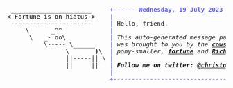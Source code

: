 <pre style="font-family:Menlo,'DejaVu Sans Mono',consolas,'Courier New',monospace"> ______________________     <span style="color: #5f5fff; text-decoration-color: #5f5fff">+------ </span><span style="color: #5f5fff; text-decoration-color: #5f5fff; font-weight: bold">Wednesday, 19 July 2023</span><span style="color: #5f5fff; text-decoration-color: #5f5fff"> -------+</span> <a href="https://www.informatik.uni-leipzig.de/~akiki/">Christopher Akiki</a>                
<span style="font-weight: bold">&lt;</span><span style="color: #000000; text-decoration-color: #000000"> Fortune is on hiatus </span><span style="font-weight: bold">&gt;</span>    <span style="color: #5f5fff; text-decoration-color: #5f5fff">|</span>                                      <span style="color: #5f5fff; text-decoration-color: #5f5fff">|</span> ┣━━ Interests                    
 ----------------------     <span style="color: #5f5fff; text-decoration-color: #5f5fff">|</span> Hello, friend.                       <span style="color: #5f5fff; text-decoration-color: #5f5fff">|</span> ┃   ┣━━ My cat                   
     \      _^^             <span style="color: #5f5fff; text-decoration-color: #5f5fff">|</span>                                      <span style="color: #5f5fff; text-decoration-color: #5f5fff">|</span> ┃   ┣━━ Representation Learning  
      \   _- oo\            <span style="color: #5f5fff; text-decoration-color: #5f5fff">|</span> <span style="font-style: italic">This auto-generated message panel </span>   <span style="color: #5f5fff; text-decoration-color: #5f5fff">|</span> ┃   ┣━━ Language Generation      
          \----- \______    <span style="color: #5f5fff; text-decoration-color: #5f5fff">|</span> <span style="font-style: italic">was brought to you by the </span><span style="font-weight: bold; font-style: italic"><a href="https://en.wikipedia.org/wiki/Cowsay">cowsay</a></span><span style="font-style: italic"> </span>    <span style="color: #5f5fff; text-decoration-color: #5f5fff">|</span> ┃   ┣━━ Text Mining              
                \       <span style="font-weight: bold">)</span>\  <span style="color: #5f5fff; text-decoration-color: #5f5fff">|</span> <span style="font-style: italic">pony-smaller, </span><span style="font-weight: bold; font-style: italic"><a href="https://en.wikipedia.org/wiki/Fortune_(Unix)">fortune</a></span><span style="font-style: italic"> and </span><span style="font-weight: bold; font-style: italic"><a href="https://github.com/willmcgugan/rich">Rich</a></span><span style="font-style: italic">. </span>     <span style="color: #5f5fff; text-decoration-color: #5f5fff">|</span> ┃   ┣━━ Dataset Creation         
                ||-----|| \ <span style="color: #5f5fff; text-decoration-color: #5f5fff">|</span>                                      <span style="color: #5f5fff; text-decoration-color: #5f5fff">|</span> ┃   ┗━━ TODO                     
                ||     ||   <span style="color: #5f5fff; text-decoration-color: #5f5fff">|</span> <span style="font-weight: bold; font-style: italic">Follow me on twitter: </span><span style="font-weight: bold; font-style: italic"><a href="https://twitter.com/christopher">@christopher</a></span>   <span style="color: #5f5fff; text-decoration-color: #5f5fff">|</span> ┣━━ Past Lives                   
                            <span style="color: #5f5fff; text-decoration-color: #5f5fff">|</span>                                      <span style="color: #5f5fff; text-decoration-color: #5f5fff">|</span> ┃   ┣━━ Sociocultural antropology
                            <span style="color: #5f5fff; text-decoration-color: #5f5fff">+--------------------------------------+</span> ┃   ┗━━ Network Engineering      
                                                                     ┣━━ Current Location             
                                                                     ┃   ┗━━ Leipzig, Germany         
                                                                     ┗━━ Previous Locations           
                                                                         ┣━━ Durham, England          
                                                                         ┗━━ Zouk Mikael, Lebanon     
</pre>
